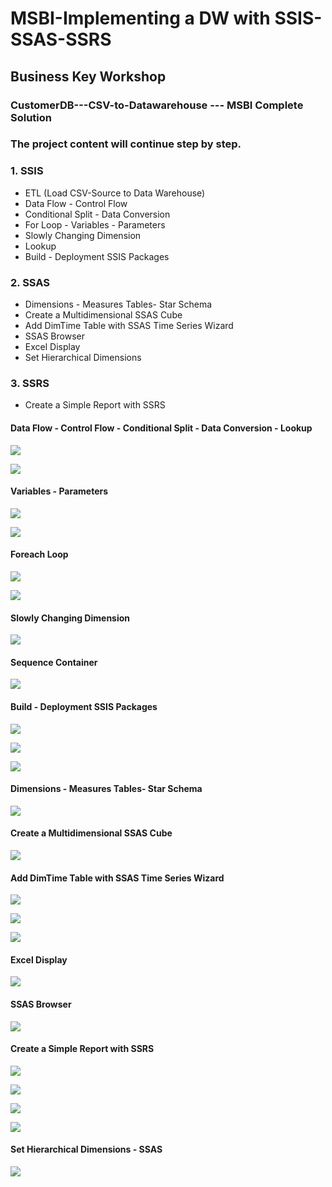 # MSBI-Implementing a DW with SSIS-SSAS-SSRS
## Business Key Workshop
### CustomerDB---CSV-to-Datawarehouse --- MSBI Complete Solution

### The project content will continue step by step.
### 1. SSIS
  * ETL (Load CSV-Source to Data Warehouse)
  * Data Flow - Control Flow
  * Conditional Split - Data Conversion
  * For Loop - Variables - Parameters
  * Slowly Changing Dimension
  * Lookup
  * Build - Deployment SSIS Packages
  
### 2. SSAS
  * Dimensions - Measures Tables- Star Schema
  * Create a Multidimensional SSAS Cube
  * Add DimTime Table with SSAS Time Series Wizard
  * SSAS Browser
  * Excel Display
  * Set Hierarchical Dimensions 
  
### 3. SSRS
  * Create a Simple Report with SSRS
  
#### Data Flow - Control Flow - Conditional Split - Data Conversion - Lookup
![](https://github.com/skrbyrm/MSBI-Practise-Solution-SSIS/blob/master/Data/img/1.CotrolFlow-ForEachLoop.PNG)

![](https://github.com/skrbyrm/MSBI-Practise-Solution-SSIS/blob/master/Data/img/2.DataFlow-ConditionalSplit-Lookup-DataConversion.PNG)

#### Variables - Parameters
![](https://github.com/skrbyrm/MSBI-Practise-Solution-SSIS/blob/master/Data/img/3.Variable.PNG)

![](https://github.com/skrbyrm/MSBI-Practise-Solution-SSIS/blob/master/Data/img/4.Parameter.PNG)

#### Foreach Loop 
![](https://github.com/skrbyrm/MSBI-Practise-Solution-SSIS/blob/master/Data/img/5.ForeachLoopEdiitor.PNG)

![](https://github.com/skrbyrm/MSBI-Practise-Solution-SSIS/blob/master/Data/img/5.Foreach-SetVariableMapping.PNG)

#### Slowly Changing Dimension
![](https://github.com/skrbyrm/MSBI-Practise-Solution-SSIS/blob/master/Data/img/6.SCD.PNG)

#### Sequence Container
![](https://github.com/skrbyrm/MSBI-Practise-Solution-SSIS/blob/master/Data/img/6.SequenceC.PNG)

#### Build - Deployment SSIS Packages
![](https://github.com/skrbyrm/MSBI-Practise-Solution-SSIS/blob/master/Data/img/7.DeploySSISPackage.PNG)

![](https://github.com/skrbyrm/MSBI-Practise-Solution-SSIS/blob/master/Data/img/8.DeployReview.PNG)

![](https://github.com/skrbyrm/MSBI-Practise-Solution-SSIS/blob/master/Data/img/9.DeployResult.PNG)

#### Dimensions - Measures Tables- Star Schema
![](https://github.com/skrbyrm/MSBI-Practise-Solution-SSIS/blob/master/Data/img/11.SetDimensions-Fact-Star%20Schema.PNG)

#### Create a Multidimensional SSAS Cube
![](https://github.com/skrbyrm/MSBI-Practise-Solution-SSIS/blob/master/Data/img/10.CreateCube.PNG)

#### Add DimTime Table with SSAS Time Series Wizard
![](https://github.com/skrbyrm/MSBI-Practise-Solution-SSIS/blob/master/Data/img/12.DimTimeGenerate1.png)

![](https://github.com/skrbyrm/MSBI-Practise-Solution-SSIS/blob/master/Data/img/12.DefineTimePeriod.PNG)

![](https://github.com/skrbyrm/MSBI-Practise-Solution-SSIS/blob/master/Data/img/12.DimTimeGenSchema.png)

#### Excel Display
![](https://github.com/skrbyrm/MSBI-Practise-Solution-SSIS/blob/master/Data/img/13.ExcelDisplay.PNG)

#### SSAS Browser
![](https://github.com/skrbyrm/MSBI-Practise-Solution-SSIS/blob/master/Data/img/14.SSAS-Browser.PNG)

#### Create a Simple Report with SSRS
![](https://github.com/skrbyrm/MSBI-Practise-Solution-SSIS/blob/master/Data/img/15.CreateSSRSreport.png)

![](https://github.com/skrbyrm/MSBI-Practise-Solution-SSIS/blob/master/Data/img/15.CreateSSRSreport2.PNG)

![](https://github.com/skrbyrm/MSBI-Practise-Solution-SSIS/blob/master/Data/img/15.CreateSSRSreportQueryDesigner.PNG)

![](https://github.com/skrbyrm/MSBI-Practise-Solution-SSIS/blob/master/Data/img/15.SSRSreportDesign.PNG)

#### Set Hierarchical Dimensions - SSAS
![](https://github.com/skrbyrm/MSBI-Practise-Solution-SSIS/blob/master/Data/img/16.SSAS-Hierarchical-Dimension.PNG)
